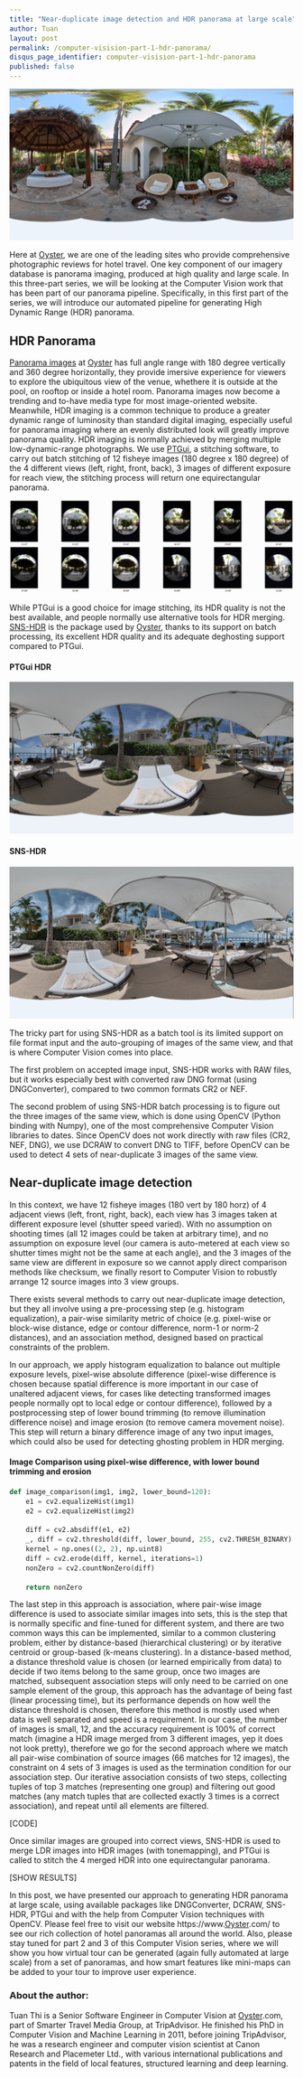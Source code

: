 ```yaml
---
title: "Near-duplicate image detection and HDR panorama at large scale"
author: Tuan
layout: post
permalink: /computer-visision-part-1-hdr-panorama/
disqus_page_identifier: computer-visision-part-1-hdr-panorama
published: false
---
```


![HDR Panorama](/public/images/cover.png)

Here at [Oyster](https://www.oyster.com), we are one of the leading sites who provide comprehensive photographic reviews for hotel travel. One key component of our imagery database is panorama imaging, produced at high quality and large scale. In this three-part series, we will be looking at the Computer Vision work that has been part of our panorama pipeline. Specifically, in this first part of the series, we will introduce our automated pipeline for generating High Dynamic Range (HDR) panorama.

## HDR Panorama
[Panorama images](https://www.[Oyster](https://www.oyster.com).com/jamaica/hotels/moon-palace-jamaica-grande/all-panoramas/beach--v115415/) at [Oyster](https://www.oyster.com) has full angle range with 180 degree vertically and 360 degree horizontally, they provide imersive experience for viewers to explore the ubiquitous view of the venue, whethere it is outside at the pool, on rooftop or inside a hotel room. Panorama images now become a trending and to-have media type for most image-oriented website. Meanwhile, HDR imaging is a common technique to produce a greater dynamic range of luminosity than standard digital imaging, especially useful for panorama imaging where an evenly distributed look will greatly improve panorama quality. HDR imaging is normally achieved by merging multiple low-dynamic-range photographs. We use [PTGui](http://www.ptgui.com), a stitching software, to carry out batch stitching of 12 fisheye images (180 degree x 180 degree) of the 4 different views (left, right, front, back), 3 images of different exposure for reach view, the stitching process will return one equirectangular panorama.

![Fisheyes images](/public/images/fisheyes.png)

While PTGui is a good choice for image stitching, its HDR quality is not the best available, and people normally use alternative tools for HDR merging. [SNS-HDR](http://www.sns-hdr.com) is the package used by [Oyster](https://www.oyster.com), thanks to its support on batch processing, its excellent HDR quality and its adequate deghosting support compared to PTGui.

#### PTGui HDR
![PTGui HDR](/public/images/ptgui1.png)

#### SNS-HDR
![SNS-HDR](/public/images/snshdr1.png)

The tricky part for using SNS-HDR as a batch tool is its limited support on file format input and the auto-grouping of images of the same view, and that is where Computer Vision comes into place.

The first problem on accepted image input, SNS-HDR works with RAW files, but it works especially best with converted raw DNG format  (using DNGConverter), compared to two common formats CR2 or NEF.

The second problem of using SNS-HDR batch processing is to figure out the three images of the same view, which is done using OpenCV  (Python binding with Numpy), one of the most comprehensive Computer Vision libraries to dates. Since OpenCV does not work directly with raw files (CR2, NEF, DNG), we use DCRAW to convert DNG to TIFF, before OpenCV can be used to detect 4 sets of near-duplicate 3 images of the same view.

## Near-duplicate image detection
In this context, we have 12 fisheye images (180 vert by 180 horz) of 4 adjacent views (left, front, right, back), each view has 3 images taken at different exposure level (shutter speed varied). With no assumption on shooting times (all 12 images could be taken at arbitrary time), and no assumption on exposure level (our camera is auto-metered at each view so shutter times might not be the same at each angle), and the 3 images of the same view are different in exposure so we cannot apply direct comparison methods like checksum, we finally resort to Computer Vision to robustly arrange 12 source images into 3 view groups.

There exists several methods to carry out near-duplicate image detection, but they all involve using a pre-processing step (e.g. histogram equalization), a pair-wise similarity metric of choice (e.g. pixel-wise or block-wise distance, edge or contour difference, norm-1 or norm-2 distances), and an association method, designed based on practical constraints of the problem.

In our approach, we apply histogram equalization to balance out multiple exposure levels, pixel-wise absolute difference (pixel-wise difference is chosen because spatial difference is more important in our case of unaltered adjacent views, for cases like detecting transformed images people normally opt to local edge or contour difference), followed by a postprocessing step of lower bound trimming (to remove illumination difference noise) and image erosion (to remove camera movement noise). This step will return a binary difference image of any two input images, which could also be used for detecting ghosting problem in HDR merging.

#### Image Comparison using pixel-wise difference, with lower bound trimming and erosion
```python
def image_comparison(img1, img2, lower_bound=120):
    e1 = cv2.equalizeHist(img1)
    e2 = cv2.equalizeHist(img2)

    diff = cv2.absdiff(e1, e2)
    _, diff = cv2.threshold(diff, lower_bound, 255, cv2.THRESH_BINARY)
    kernel = np.ones((2, 2), np.uint8)
    diff = cv2.erode(diff, kernel, iterations=1)
    nonZero = cv2.countNonZero(diff)

    return nonZero
```

The last step in this approach is association, where pair-wise image difference is used to associate similar images into sets, this is the step that is normally specific and fine-tuned for different system, and there are two common ways this can be implemented, similar to a common clustering problem, either by distance-based (hierarchical clustering) or by iterative centroid or group-based (k-means clustering). In a distance-based method, a distance threshold value is chosen (or learned empirically from data) to decide if two items belong to the same group, once two images are matched, subsequent association steps will only need to be carried on one sample element of the group, this approach has the advantage of being fast (linear processing time), but its performance depends on how well the distance threshold is chosen, therefore this method is mostly used when data is well separated and speed is a requirement. In our case, the number of images is small, 12, and the accuracy requirement is 100% of correct match (imagine a HDR image merged from 3 different images, yep it does not look pretty), therefore we go for the second approach where we match all pair-wise combination of source images (66 matches for 12 images), the constraint on 4 sets of 3 images is used as the termination condition for our association step. Our iterative association consists of two steps, collecting tuples of top 3 matches (representing one group) and filtering out good matches (any match tuples that are collected exactly 3 times is a correct association), and repeat until all elements are filtered.

[CODE]

Once similar images are grouped into correct views, SNS-HDR is used to merge LDR images into HDR images (with tonemapping), and PTGui is called to stitch the 4 merged HDR into one equirectangular panorama.

[SHOW RESULTS]

In this post, we have presented our approach to generating HDR panorama at large scale, using available packages like DNGConverter, DCRAW, SNS-HDR, PTGui and with the help from Computer Vision techniques with OpenCV. Please feel free to visit our website https://www.[Oyster](https://www.oyster.com).com/ to see our rich collection of hotel panoramas all around the world. Also, please stay tuned for part 2 and 3 of this Computer Vision series, where we will show you how virtual tour can be generated (again fully automated at large scale) from a set of panoramas, and how smart features like mini-maps can be added to your tour to improve user experience.

### About the author:
Tuan Thi is a Senior Software Engineer in Computer Vision at [Oyster](https://www.oyster.com).com, part of Smarter Travel Media Group, at TripAdvisor. He finished his PhD in Computer Vision and Machine Learning in 2011, before joining TripAdvisor, he was a research engineer and computer vision scientist at Canon Research and Placemeter Ltd., with various international publications and patents in the field of local features, structured learning and deep learning.



